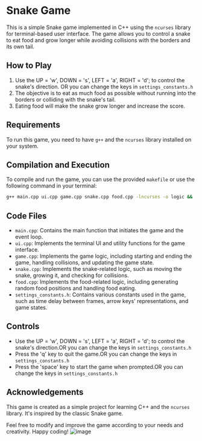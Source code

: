 # Snake Game

This is a simple Snake game implemented in C++ using the `ncurses` library for terminal-based user interface. The game allows you to control a snake to eat food and grow longer while avoiding collisions with the borders and its own tail.

## How to Play

1.  Use the  UP = 'w',
          DOWN = 's',
          LEFT = 'a',
          RIGHT = 'd'; to control the snake's direction. OR you can change the keys in `settings_constants.h`
2. The objective is to eat as much food as possible without running into the borders or colliding with the snake's tail.
3. Eating food will make the snake grow longer and increase the score.

## Requirements

To run this game, you need to have `g++` and the `ncurses` library installed on your system.

## Compilation and Execution

To compile and run the game, you can use the provided `makefile` or use the following command in your terminal:

```bash
g++ main.cpp ui.cpp game.cpp snake.cpp food.cpp -lncurses -o logic && ./logic
```

## Code Files

- `main.cpp`: Contains the main function that initiates the game and the event loop.
- `ui.cpp`: Implements the terminal UI and utility functions for the game interface.
- `game.cpp`: Implements the game logic, including starting and ending the game, handling collisions, and updating the game state.
- `snake.cpp`: Implements the snake-related logic, such as moving the snake, growing it, and checking for collisions.
- `food.cpp`: Implements the food-related logic, including generating random food positions and handling food eating.
- `settings_constants.h`: Contains various constants used in the game, such as time delay between frames, arrow keys' representations, and game states.

## Controls

- Use the  UP = 'w',
          DOWN = 's',
          LEFT = 'a',
          RIGHT = 'd'; to control the snake's direction.OR you can change the keys in `settings_constants.h`
- Press the 'q' key to quit the game.OR you can change the keys in `settings_constants.h`
- Press the 'space' key to start the game when prompted.OR you can change the keys in `settings_constants.h`

## Acknowledgements

This game is created as a simple project for learning C++ and the `ncurses` library. It's inspired by the classic Snake game.

Feel free to modify and improve the game according to your needs and creativity. Happy coding!
![image](https://github.com/gch144/Snake-Game/assets/64479565/444028c0-0125-40e2-a2f2-aaf3d1ced671)

